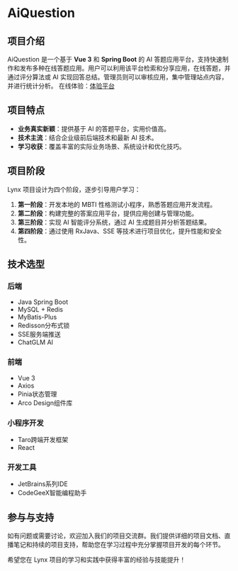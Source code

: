 # AiQuestion

## 项目介绍

AiQuestion 是一个基于 **Vue 3** 和 **Spring Boot** 的 AI 答题应用平台，支持快速制作和发布多种在线答题应用。用户可以利用该平台检索和分享应用，在线答题，并通过评分算法或 AI 实现回答总结。管理员则可以审核应用，集中管理站点内容，并进行统计分析。
在线体验：[体验平台](https://yudada.code-nav.cn/)

## 项目特点

- **业务真实新颖**：提供基于 AI 的答题平台，实用价值高。
- **技术主流**：结合企业级前后端技术和最新 AI 技术。
- **学习收获**：覆盖丰富的实际业务场景、系统设计和优化技巧。

## 项目阶段

Lynx 项目设计为四个阶段，逐步引导用户学习：

1. **第一阶段**：开发本地的 MBTI 性格测试小程序，熟悉答题应用开发流程。
2. **第二阶段**：构建完整的答案应用平台，提供应用创建与管理功能。
3. **第三阶段**：实现 AI 智能评分系统，通过 AI 生成题目并分析答题结果。
4. **第四阶段**：通过使用 RxJava、SSE 等技术进行项目优化，提升性能和安全性。

## 技术选型

### 后端

- Java Spring Boot
- MySQL + Redis
- MyBatis-Plus
- Redisson分布式锁
- SSE服务端推送
- ChatGLM AI

### 前端

- Vue 3
- Axios
- Pinia状态管理
- Arco Design组件库

### 小程序开发

- Taro跨端开发框架
- React

### 开发工具

- JetBrains系列IDE
- CodeGeeX智能编程助手

## 参与与支持

如有问题或需要讨论，欢迎加入我们的项目交流群。我们提供详细的项目文档、直播笔记和持续的项目支持，帮助您在学习过程中充分掌握项目开发的每个环节。

希望您在 Lynx 项目的学习和实践中获得丰富的经验与技能提升！